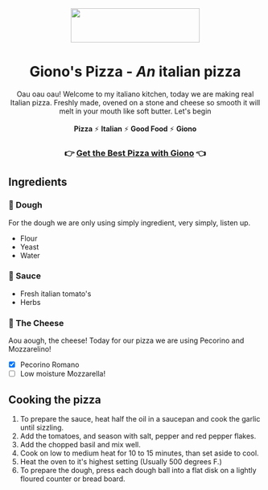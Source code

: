 <br/>
<h1 align="center">
   <a href='https://github.com/Aceh-io/README'><img src="https://user-images.githubusercontent.com/55791489/180208301-96a87dac-9386-4b46-ae99-0c0e30b9ea69.png#gh-dark-mode-only" width="256" height="68"><a/>
  <br><br>
  <a>Giono's Pizza</a> - <em>An</em> italian pizza
</h1>

<p align="center">
  Oau oau oau! Welcome to my italiano kitchen, today we are making real Italian pizza. Freshly made, ovened on a stone and cheese so smooth it will melt in your mouth like soft butter. Let's begin
  <br><br>
  <strong>Pizza</strong> ⚡ <strong>Italian</strong> ⚡ <strong>Good Food</strong> ⚡ <strong>Giono</strong>
<p>

<h3 align="center">
  👉 <a href="https://www.roblox.com/library/7591266511/Avatar-Control-Module">Get the Best Pizza with Giono</a> 👈
</h3>


## Ingredients

### 🍞 Dough
  For the dough we are only using simply ingredient, very simply, listen up.
  <br/>
  - Flour
  - Yeast
  - Water
### 🍅 Sauce
  - Fresh italian tomato's
  - Herbs
### 🧈 The Cheese 
  Aou aough, the cheese! Today for our pizza we are using Pecorino and Mozzarelino!
  <br/>
  - [x] Pecorino Romano
  - [ ] Low moisture Mozzarella!

  ## Cooking the pizza
1. To prepare the sauce, heat half the oil in a saucepan and cook the garlic until sizzling.
2. Add the tomatoes, and season with salt, pepper and red pepper flakes.
3. Add the chopped basil and mix well.
4. Cook on low to medium heat for 10 to 15 minutes, than set aside to cool.
5. Heat the oven to it's highest setting (Usually 500 degrees F.)
6. To prepare the dough, press each dough ball into a flat disk on a lightly floured counter or bread board.
